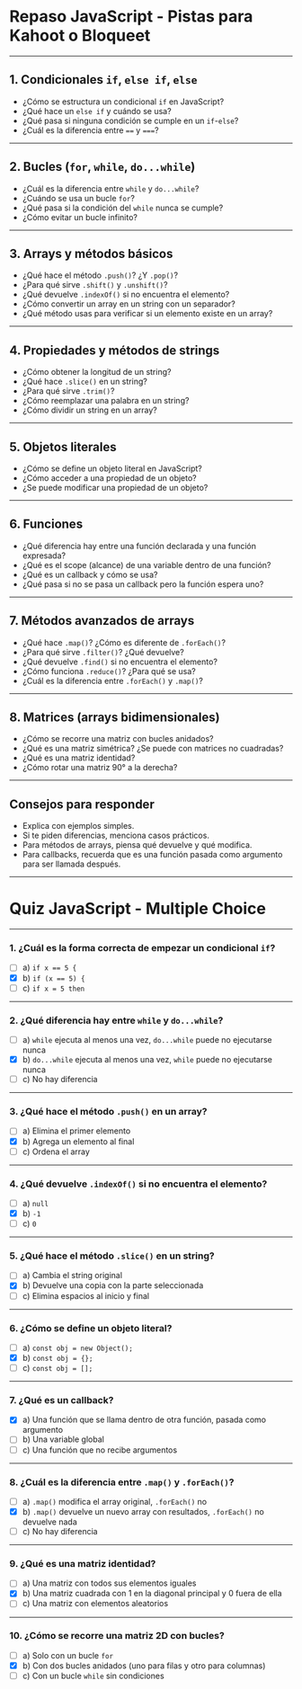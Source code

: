 # Repaso JavaScript - Pistas para Kahoot o Bloqueet

---

## 1. Condicionales `if`, `else if`, `else`
- ¿Cómo se estructura un condicional `if` en JavaScript?
- ¿Qué hace un `else if` y cuándo se usa?
- ¿Qué pasa si ninguna condición se cumple en un `if`-`else`?
- ¿Cuál es la diferencia entre `==` y `===`?

---

## 2. Bucles (`for`, `while`, `do...while`)
- ¿Cuál es la diferencia entre `while` y `do...while`?
- ¿Cuándo se usa un bucle `for`?
- ¿Qué pasa si la condición del `while` nunca se cumple?
- ¿Cómo evitar un bucle infinito?

---

## 3. Arrays y métodos básicos
- ¿Qué hace el método `.push()`? ¿Y `.pop()`?
- ¿Para qué sirve `.shift()` y `.unshift()`?
- ¿Qué devuelve `.indexOf()` si no encuentra el elemento?
- ¿Cómo convertir un array en un string con un separador?
- ¿Qué método usas para verificar si un elemento existe en un array?

---

## 4. Propiedades y métodos de strings
- ¿Cómo obtener la longitud de un string?
- ¿Qué hace `.slice()` en un string?
- ¿Para qué sirve `.trim()`?
- ¿Cómo reemplazar una palabra en un string?
- ¿Cómo dividir un string en un array?

---

## 5. Objetos literales
- ¿Cómo se define un objeto literal en JavaScript?
- ¿Cómo acceder a una propiedad de un objeto?
- ¿Se puede modificar una propiedad de un objeto?

---

## 6. Funciones
- ¿Qué diferencia hay entre una función declarada y una función expresada?
- ¿Qué es el scope (alcance) de una variable dentro de una función?
- ¿Qué es un callback y cómo se usa?
- ¿Qué pasa si no se pasa un callback pero la función espera uno?

---

## 7. Métodos avanzados de arrays
- ¿Qué hace `.map()`? ¿Cómo es diferente de `.forEach()`?
- ¿Para qué sirve `.filter()`? ¿Qué devuelve?
- ¿Qué devuelve `.find()` si no encuentra el elemento?
- ¿Cómo funciona `.reduce()`? ¿Para qué se usa?
- ¿Cuál es la diferencia entre `.forEach()` y `.map()`?

---

## 8. Matrices (arrays bidimensionales)
- ¿Cómo se recorre una matriz con bucles anidados?
- ¿Qué es una matriz simétrica? ¿Se puede con matrices no cuadradas?
- ¿Qué es una matriz identidad?
- ¿Cómo rotar una matriz 90° a la derecha?

---

## Consejos para responder
- Explica con ejemplos simples.
- Si te piden diferencias, menciona casos prácticos.
- Para métodos de arrays, piensa qué devuelve y qué modifica.
- Para callbacks, recuerda que es una función pasada como argumento para ser llamada después.

---
# Quiz JavaScript - Multiple Choice

---

### 1. ¿Cuál es la forma correcta de empezar un condicional `if`?

- [ ] a) `if x == 5 {`  
- [x] b) `if (x == 5) {`  
- [ ] c) `if x = 5 then`

---

### 2. ¿Qué diferencia hay entre `while` y `do...while`?

- [ ] a) `while` ejecuta al menos una vez, `do...while` puede no ejecutarse nunca  
- [x] b) `do...while` ejecuta al menos una vez, `while` puede no ejecutarse nunca  
- [ ] c) No hay diferencia

---

### 3. ¿Qué hace el método `.push()` en un array?

- [ ] a) Elimina el primer elemento  
- [x] b) Agrega un elemento al final  
- [ ] c) Ordena el array

---

### 4. ¿Qué devuelve `.indexOf()` si no encuentra el elemento?

- [ ] a) `null`  
- [x] b) `-1`  
- [ ] c) `0`

---

### 5. ¿Qué hace el método `.slice()` en un string?

- [ ] a) Cambia el string original  
- [x] b) Devuelve una copia con la parte seleccionada  
- [ ] c) Elimina espacios al inicio y final

---

### 6. ¿Cómo se define un objeto literal?

- [ ] a) `const obj = new Object();`  
- [x] b) `const obj = {};`  
- [ ] c) `const obj = [];`

---

### 7. ¿Qué es un callback?

- [x] a) Una función que se llama dentro de otra función, pasada como argumento  
- [ ] b) Una variable global  
- [ ] c) Una función que no recibe argumentos

---

### 8. ¿Cuál es la diferencia entre `.map()` y `.forEach()`?

- [ ] a) `.map()` modifica el array original, `.forEach()` no  
- [x] b) `.map()` devuelve un nuevo array con resultados, `.forEach()` no devuelve nada  
- [ ] c) No hay diferencia

---

### 9. ¿Qué es una matriz identidad?

- [ ] a) Una matriz con todos sus elementos iguales  
- [x] b) Una matriz cuadrada con 1 en la diagonal principal y 0 fuera de ella  
- [ ] c) Una matriz con elementos aleatorios

---

### 10. ¿Cómo se recorre una matriz 2D con bucles?

- [ ] a) Solo con un bucle `for`  
- [x] b) Con dos bucles anidados (uno para filas y otro para columnas)  
- [ ] c) Con un bucle `while` sin condiciones

